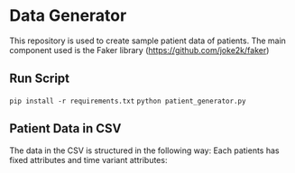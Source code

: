 # Data Generator
This repository is used to create sample patient data of patients.
The main component used is the Faker library (https://github.com/joke2k/faker)

## Run Script
```pip install -r requirements.txt```
```python patient_generator.py```

## Patient Data in CSV
The data in the CSV is structured in the following way:
Each patients has fixed attributes and time variant attributes:


